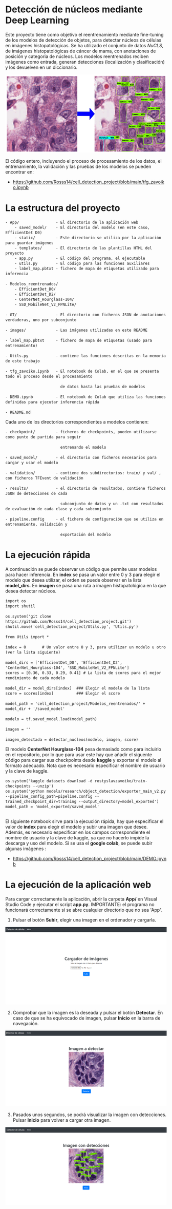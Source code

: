 # Detección de núcleos mediante Deep Learning

Este proyecto tiene como objetivo el reentrenamiento mediante fine-tuning de los modelos de detección de objetos, para detectar núcleos de 
células en imágenes histopatológicas.
Se ha utilizado el conjunto de datos _NuCLS_, de imágenes histopatológicas de cáncer de mama, con anotaciones de posición y categoria de núcleos.
Los modelos reentrenados reciben imágenes como entrada, generan detecciones (localización y clasificación) y los devuelven en un diccionario.

![La pagina de inicio](images/ejemplo.png)

El código entero, incluyendo el proceso de procesamiento de los datos, el entrenamiento, la validación y las pruebas de los modelos se pueden encontrar en:
* https://github.com/Rosss14/cell_detection_project/blob/main/tfg_zavoiko.ipynb
# La estructura del proyecto
    - App/                - El directorio de la aplicación web
        - saved_model/    - El directorio del modelo (en este caso, EfficientDet D0)
        - static/         - Este directorio se utiliza por la aplicación para guardar imágenes
        - templates/      - El directorio de las plantillas HTML del proyecto
        - app.py          - El código del programa, el ejecutable
        - utils.py        - El código para las funciones auxiliares 
        - label_map.pbtxt - fichero de mapa de etiquetas utilizado para inferencia
    
    - Modelos_reentrenados/
        - EfficientDet_D0/
        - EfficientDet_D2/
        - CenterNet_Hourglass-104/
        - SSD_MobileNet_V2_FPNLite/
    
    - GT/                 - El directorio con ficheros JSON de anotaciones verdaderas, uno por subconjunto
    
    - images/             - Las imágenes utilizadas en este README
    
    - label_map.pbtxt     - fichero de mapa de etiquetas (usado para entrenamiento)
    
    - Utils.py            - contiene las funciones descritas en la memoria de este trabajo
    
    - tfg_zavoiko.ipynb   - El notebook de Colab, en el que se presenta todo el proceso desde el procesamiento 
    
                            de datos hasta las pruebas de modelos
    
    - DEMO.ipynb          - El notebook de Colab que utiliza las funciones definidas para ejecutar inferencia rápida
    
    - README.md

Cada uno de los directorios correspondientes a modelos contienen:

    - checkpoint/         - ficheros de checkpoints, pueden utilizarse como punto de partida para seguir 
    
                            entrenando el modelo
    
    - saved_model/        - el directorio con ficheros necesarios para cargar y usar el modelo
    
    - validation/         - contiene dos subdirectorios: train/ y val/ , con ficheros TFEvent de validación
    
    - results/            - el directorio de resultados, contiene ficheros JSON de detecciones de cada 
    
                            subconjunto de datos y un .txt con resultados de evaluación de cada clase y cada subconjunto
    
    - pipeline.config     - el fichero de configuración que se utiliza en entrenamiento, validación y 
    
                            exportación del modelo

# La ejecución rápida
A continuación se puede observar un código que permite usar modelos para hacer inferencia.
En **index** se pasa un valor entre 0 y 3 para elegir el modelo que desea utilizar, el orden se puede observar en la lista **model_dirs**.
En **imagen** se pasa una ruta a imagen histopatológica en la que desea detectar
núcleos.
``` 
import os
import shutil

os.system('git clone https://github.com/Rosss14/cell_detection_project.git')
shutil.move('cell_detection_project/Utils.py', 'Utils.py')

from Utils import *

index = 0       # Un valor entre 0 y 3, para utilizar un modelo u otro (ver la lista siguiente)

model_dirs = ['EfficientDet_D0', 'EfficientDet_D2', 'CenterNet_Hourglass-104', 'SSD_MobileNet_V2_FPNLite']
scores = [0.36, 0.33, 0.29, 0.41] # La lista de scores para el mejor rendimiento de cada modelo

model_dir = model_dirs[index]  ### Elegir el modelo de la lista 
score = scores[index]          ### Elegir el score

model_path = 'cell_detection_project/Modelos_reentrenados/' + model_dir + '/saved_model'

modelo = tf.saved_model.load(model_path)

imagen = ''

imagen_detectada = detectar_nucleos(modelo, imagen, score)
```
El modelo **CenterNet Hourglass-104** pesa demasiado como para incluirlo en el repositorio, por lo que para usar este hay que añadir el siguente código para cargar sus checkpoints desde **kaggle** y exportar el modelo al formato adecuado. Nota que es necesario especificar el nombre de usuario y la clave de kaggle.
```
os.system('kaggle datasets download -d rostyslavzavoiko/train-checkpoints --unzip')
os.system('python models/research/object_detection/exporter_main_v2.py --pipeline_config_path=pipeline.config --trained_checkpoint_dir=training --output_directory=model_exported')
model_path = 'model_exported/saved_model'
                                                   
```
El siguiente notebook sirve para la ejecución rápida, hay que especificar el valor de **index** para elegir el modelo y subir una imagen que desee. Además, es necesario especificar en los campos correspondiente el nombre de usuario y la clave de kaggle, ya que no hacerlo impide la descarga y uso del modelo. Si se usa el **google colab**, se puede subir algunas imágenes :

* https://github.com/Rosss14/cell_detection_project/blob/main/DEMO.ipynb

# La ejecución de la aplicación web
Para cargar correctamente la aplicación, abrir la carpeta **App/** en Visual Studio Code y ejecutar el script **app.py**.
IMPORTANTE: el programa no funcionará correctamente si se abre cualquier directorio que no sea 'App'.

1. Pulsar el botón **Subir**, elegir una imagen en el ordenador y cargarla.

![La pagina de inicio](images/upload.png)

2. Comprobar que la imagen es la deseada y pulsar el botón **Detectar**. En caso de que se ha equivocado de imagen, pulsar 
**Inicio** en la barra de navegación.

![La pagina de inicio](images/inicio.png)

3. Pasados unos segundos, se podrá visualizar la imagen con detecciones. Pulsar **Inicio** para volver a cargar otra imagen.

![La pagina de inicio](images/detection.png)
